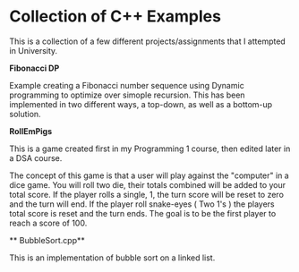 # Collection of C++ Examples

This is a collection of a few different projects/assignments that I attempted in University.

**Fibonacci DP**

Example creating a Fibonacci number sequence using Dynamic programming to optimize over simople recursion.
This has been implemented in two different ways, a top-down, as well as a bottom-up solution.


**RollEmPigs**

This is a game created first in my Programming 1 course, then edited later in a DSA course. 

The concept of this game is that a user will play against the "computer" in a dice game. You will roll two die, their totals combined will be added to your total score. If the player rolls a single, 1, the turn score will be reset to zero and the turn will end. If the player roll snake-eyes ( Two 1's ) the players total score is reset and the turn ends. The goal is to be the first player to reach a score of 100.


** BubbleSort.cpp**

This is an implementation of bubble sort on a linked list.
